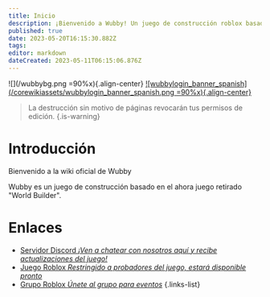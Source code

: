 ```yaml
---
title: Inicio
description: ¡Bienvenido a Wubby! Un juego de construcción roblox basado en (el contenido ahora eliminado) World Builder.
published: true
date: 2023-05-20T16:15:30.882Z
tags: 
editor: markdown
dateCreated: 2023-05-11T06:15:06.876Z
---
```


![](/wubbybg.png =90%x){.align-center}
[![wubbylogin_banner_spanish](/corewikiassets/wubbylogin_banner_spanish.png =90%x){.align-center}](https://shlink.choke.dev/WubbyWikiLogin)

> La destrucción sin motivo de páginas revocarán tus permisos de edición.
{.is-warning}

# Introducción

Bienvenido a la wiki oficial de Wubby

Wubby es un juego de construcción basado en el ahora juego retirado "World Builder".

# Enlaces
- [Servidor Discord *¡Ven a chatear con nosotros aquí y recibe actualizaciones del juego!*](https://discord.gg/YHtthk2dYX)
- [Juego Roblox *Restringido a probadores del juego, estará disponible pronto*](https://www.roblox.com/games/12519560096/Wubby)
- [Grupo Roblox *Únete al grupo para eventos*](https://www.roblox.com/groups/16993480)
{.links-list}
